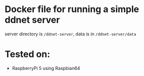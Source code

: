 # Docker file for running a simple ddnet server
server directory is `/ddnet-server`, data is in `/ddnet-server/data`

# Tested on:
- RaspberryPi 5 using Raspbian64
